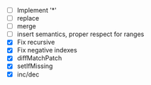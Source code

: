 * [ ] Implement '*'
* [ ] replace
* [ ] merge
* [ ] insert semantics, proper respect for ranges
* [x] Fix recursive
* [x] Fix negative indexes
* [x] diffMatchPatch
* [x] setIfMissing
* [x] inc/dec
